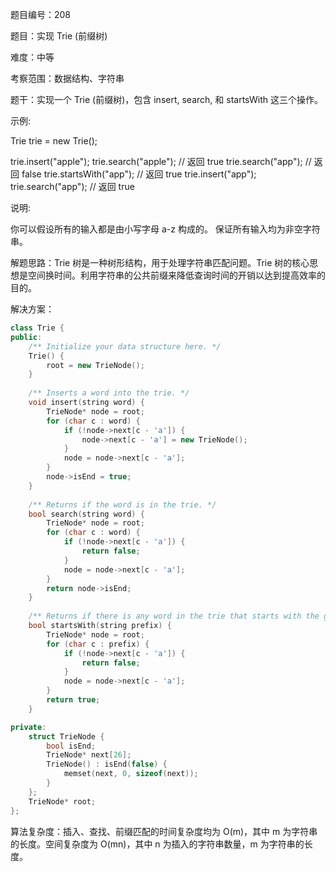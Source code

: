 题目编号：208

题目：实现 Trie (前缀树)

难度：中等

考察范围：数据结构、字符串

题干：实现一个 Trie (前缀树)，包含 insert, search, 和 startsWith 这三个操作。

示例:

Trie trie = new Trie();

trie.insert("apple");
trie.search("apple");   // 返回 true
trie.search("app");     // 返回 false
trie.startsWith("app"); // 返回 true
trie.insert("app");   
trie.search("app");     // 返回 true

说明:

你可以假设所有的输入都是由小写字母 a-z 构成的。
保证所有输入均为非空字符串。

解题思路：Trie 树是一种树形结构，用于处理字符串匹配问题。Trie 树的核心思想是空间换时间。利用字符串的公共前缀来降低查询时间的开销以达到提高效率的目的。

解决方案：

```cpp
class Trie {
public:
    /** Initialize your data structure here. */
    Trie() {
        root = new TrieNode();
    }
    
    /** Inserts a word into the trie. */
    void insert(string word) {
        TrieNode* node = root;
        for (char c : word) {
            if (!node->next[c - 'a']) {
                node->next[c - 'a'] = new TrieNode();
            }
            node = node->next[c - 'a'];
        }
        node->isEnd = true;
    }
    
    /** Returns if the word is in the trie. */
    bool search(string word) {
        TrieNode* node = root;
        for (char c : word) {
            if (!node->next[c - 'a']) {
                return false;
            }
            node = node->next[c - 'a'];
        }
        return node->isEnd;
    }
    
    /** Returns if there is any word in the trie that starts with the given prefix. */
    bool startsWith(string prefix) {
        TrieNode* node = root;
        for (char c : prefix) {
            if (!node->next[c - 'a']) {
                return false;
            }
            node = node->next[c - 'a'];
        }
        return true;
    }

private:
    struct TrieNode {
        bool isEnd;
        TrieNode* next[26];
        TrieNode() : isEnd(false) {
            memset(next, 0, sizeof(next));
        }
    };
    TrieNode* root;
};
```

算法复杂度：插入、查找、前缀匹配的时间复杂度均为 O(m)，其中 m 为字符串的长度。空间复杂度为 O(mn)，其中 n 为插入的字符串数量，m 为字符串的长度。